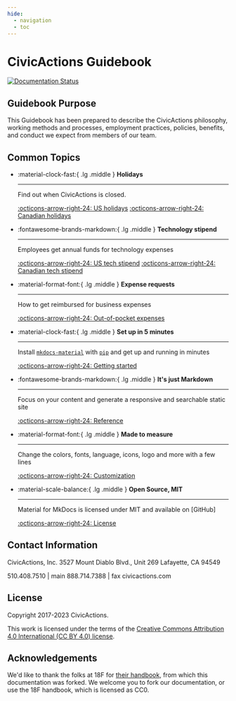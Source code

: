 ```yaml
---
hide:
  - navigation
  - toc
---
```


# CivicActions Guidebook

[![Documentation Status](https://readthedocs.org/projects/civicactions-handbook/badge/?version=latest)](https://guidebook.civicactions.com/en/latest/?badge=latest)

## <a name="purpose"></a>Guidebook Purpose

This Guidebook has been prepared to describe the CivicActions philosophy, working methods and processes, employment practices, policies, benefits, and conduct we expect from members of our team.

## Common Topics

<div class="grid cards" markdown>

- :material-clock-fast:{ .lg .middle } **Holidays**

  ***

  Find out when CivicActions is closed.

  [:octicons-arrow-right-24: US holidays](#)
  [:octicons-arrow-right-24: Canadian holidays](#)

- :fontawesome-brands-markdown:{ .lg .middle } **Technology stipend**

  ***

  Employees get annual funds for technology expenses

  [:octicons-arrow-right-24: US tech stipend](#)
  [:octicons-arrow-right-24: Canadian tech stipend](#)

- :material-format-font:{ .lg .middle } **Expense requests**

  ***

  How to get reimbursed for business expenses

  [:octicons-arrow-right-24: Out-of-pocket expenses](#)

</div>

<div class="grid cards" markdown>

- :material-clock-fast:{ .lg .middle } **Set up in 5 minutes**

  ***

  Install [`mkdocs-material`](#) with [`pip`](#) and get up
  and running in minutes

  [:octicons-arrow-right-24: Getting started](#)

- :fontawesome-brands-markdown:{ .lg .middle } **It's just Markdown**

  ***

  Focus on your content and generate a responsive and searchable static site

  [:octicons-arrow-right-24: Reference](#)

- :material-format-font:{ .lg .middle } **Made to measure**

  ***

  Change the colors, fonts, language, icons, logo and more with a few lines

  [:octicons-arrow-right-24: Customization](#)

- :material-scale-balance:{ .lg .middle } **Open Source, MIT**

  ***

  Material for MkDocs is licensed under MIT and available on [GitHub]

  [:octicons-arrow-right-24: License](#)

</div>

## Contact Information

CivicActions, Inc.
3527 Mount Diablo Blvd., Unit 269
Lafayette, CA 94549

510.408.7510 | main
888.714.7388 | fax
civicactions.com

## License

Copyright 2017-2023 CivicActions.

This work is licensed under the terms of the [Creative Commons Attribution 4.0 International (CC BY 4.0) license](LICENSE.md).

## Acknowledgements

We'd like to thank the folks at 18F for [their handbook](https://github.com/18F/handbook), from which this documentation was forked. We welcome you to fork our documentation, or use the 18F handbook, which is licensed as CC0.
